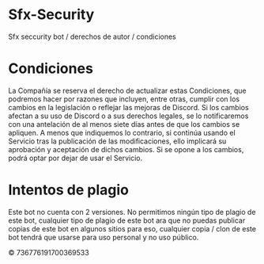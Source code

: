 # Sfx-Security
Sfx seccurity bot / derechos de autor / condiciones 

# Condiciones
La Compañía se reserva el derecho de actualizar estas Condiciones, que podremos hacer por razones que incluyen, entre otras, cumplir con los cambios en la legislación o reflejar las mejoras de Discord. Si los cambios afectan a su uso de Discord o a sus derechos legales, se lo notificaremos con una antelación de al menos siete días antes de que los cambios se apliquen. A menos que indiquemos lo contrario, si continúa usando el Servicio tras la publicación de las modificaciones, ello implicará su aprobación y aceptación de dichos cambios. Si se opone a los cambios, podrá optar por dejar de usar el Servicio.

# Intentos de plagio 

Este bot no cuenta con 2 versiones. 
No permitimos ningún tipo de plagio de este bot, cualquier tipo de plagio de este bot ara que no puedas publicar copias de este bot en algunos sitios para eso, cualquier copia / clon de este bot tendrá que usarse para uso personal y no uso público.




©️ 736776191700369533
